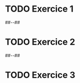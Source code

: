  <!-- .slide: class="exercice" -->

# TODO Exercice 1

##--##

<!-- .slide: class="exercice" -->

# TODO Exercice 2

##--##

<!-- .slide: class="exercice" -->

# TODO Exercice 3
